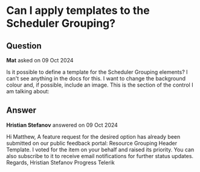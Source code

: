 # Can I apply templates to the Scheduler Grouping?

## Question

**Mat** asked on 09 Oct 2024

Is it possible to define a template for the Scheduler Grouping elements? I can't see anything in the docs for this. I want to change the background colour and, if possible, include an image. This is the section of the control I am talking about:

## Answer

**Hristian Stefanov** answered on 09 Oct 2024

Hi Matthew, A feature request for the desired option has already been submitted on our public feedback portal: Resource Grouping Header Template. I voted for the item on your behalf and raised its priority. You can also subscribe to it to receive email notifications for further status updates. Regards, Hristian Stefanov Progress Telerik

